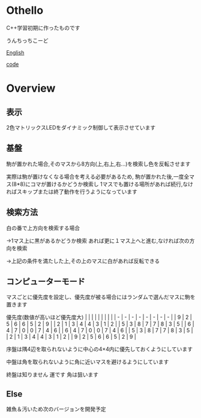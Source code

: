 # Othello
C++学習初期に作ったものです

うんちっちこーど

[English](/en.md)

[code](/Othello/Othello.ino)

# Overview

## 表示

2色マトリックスLEDをダイナミック制御して表示させています

## 基盤

駒が置かれた場合,そのマスから8方向(上,右上,右...)を検索し色を反転させます

実際は駒が置けなくなる場合を考える必要があるため,
駒が置かれた後,一度全マス(8*8)にコマが置けるかどうか検索し
1マスでも置ける場所があれば続行,なければスキップまたは終了動作を行うようになっています

## 検索方法

白の番で上方向を検索する場合

->1マス上に黒があるかどうか検索  あれば更に１マス上へと進む,なければ次の方向を検索

->上記の条件を満たした上,その上のマスに白があれば反転できる

## コンピューターモード

マスごとに優先度を設定し、優先度が被る場合にはランダムで選んだマスに駒を置きます

優先度(数値が高いほど優先度大)
|   |   |   |   |   |   |   |   |
| - | - | - | - | - | - | - | - |
| 9 | 2 | 5 | 6 | 6 | 5 | 2 | 9 |
| 2 | 1 | 3 | 4 | 4 | 3 | 1 | 2 |
| 5 | 3 | 8 | 7 | 7 | 8 | 3 | 5 |
| 6 | 4 | 7 | 0 | 0 | 7 | 4 | 6 |
| 6 | 4 | 7 | 0 | 0 | 7 | 4 | 6 |
| 5 | 3 | 8 | 7 | 7 | 8 | 3 | 5 |
| 2 | 1 | 3 | 4 | 4 | 3 | 1 | 2 |
| 9 | 2 | 5 | 6 | 6 | 5 | 2 | 9 |

序盤は隅4辺を取られないように中心の4×4内に優先しておくようにしています

中盤は角を取られないように角に近いマスを避けるようにしています

終盤は知りません 運です 角は狙います

## Else

雑魚＆汚いため次のバージョンを開発予定
